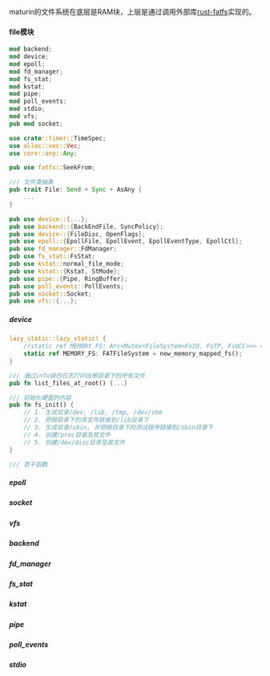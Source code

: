 maturin的文件系统在底层是RAM块，上层是通过调用外部库[rust-fatfs](https://github.com/rafalh/rust-fatfs)实现的。



#### file模块

```rust
mod backend;
mod device;
mod epoll;
mod fd_manager;
mod fs_stat;
mod kstat;
mod pipe;
mod poll_events;
mod stdio;
mod vfs;
pub mod socket;

use crate::timer::TimeSpec;
use alloc::vec::Vec;
use core::any::Any;

pub use fatfs::SeekFrom;

/// 文件类抽象
pub trait File: Send + Sync + AsAny {
    ...
}

pub use device::{...};
pub use backend::{BackEndFile, SyncPolicy};
pub use device::{FileDisc, OpenFlags};
pub use epoll::{EpollFile, EpollEvent, EpollEventType, EpollCtl};
pub use fd_manager::FdManager;
pub use fs_stat::FsStat;
pub use kstat::normal_file_mode;
pub use kstat::{Kstat, StMode};
pub use pipe::{Pipe, RingBuffer};
pub use poll_events::PollEvents;
pub use socket::Socket;
pub use vfs::{...};
```

##### device

```rust
lazy_static::lazy_static! {
    //static ref MEMORY_FS: Arc<Mutex<FileSystem<FsIO, FsTP, FsOCC>>> = Arc::new(Mutex::new(new_memory_mapped_fs()));
    static ref MEMORY_FS: FATFileSystem = new_memory_mapped_fs();
}

/// 通过info级的日志打印出根目录下的所有文件
pub fn list_files_at_root() {...}

/// 初始化硬盘的内容
pub fn fs_init() {
    // 1. 生成目录/dev, /lib, /tmp, /dev/shm
	// 2. 把根目录下的库文件链接到/lib目录下
    // 3. 生成目录/sbin, 并把根目录下的测试程序链接到/sbin目录下
    // 4. 创建/proc目录及其文件
    // 5. 创建/dev/disc目录及其文件
}

/// 若干函数
```



##### epoll

##### socket

##### vfs

##### backend

##### fd_manager

##### fs_stat

##### kstat

##### pipe

##### poll_events

##### stdio